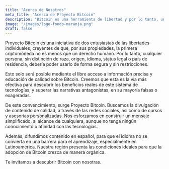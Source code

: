 ```yaml
---
title: "Acerca de Nosotros"
meta_title: "Acerca de Proyecto Bitcoin"
description: "Bitcoin es una herramienta de libertad y por lo tanto, un derecho humano. Cualquier persona debería tener acceso al conocimiento adecuado para usarlo de forma segura y sin restricciones."
image: "/images/logo-fondo-naranja.png"
draft: false
---
```


Proyecto Bitcoin es una iniciativa de dos entusiastas de las libertades individuales, creyentes de que, por sus propiedades, la primera criptomoneda no es menos que un derecho humano. Por lo tanto, cualquier persona, sin distinción de raza, origen, idioma, status legal o país de residencia, debería poder usarlo de forma segura y sin restricciones.

Esto solo será posible mediante el libre acceso a información precisa y educación de calidad sobre Bitcoin. Creemos que esta es la vía más efectiva para descubrir los beneficios reales de este sistema de tecnologías, y superar las narrativas antagonistas, en su mayoría falsas o exageradas.

De este convencimiento, surge Proyecto Bitcoin. Buscamos la divulgación de contenido de calidad, a través de las redes sociales, así como de cursos y asesorías personalizadas. Nos esforzamos en construir un mensaje simplificado, al alcance de cualquiera, aunque no tenga ningún conocimiento o afinidad con las tecnologías.

Además, difundimos contenido en español, para que el idioma no se convierta en una barrera para el aprendizaje, especialmente en Latinoamérica. Nuestra región presenta las condiciones ideales para que la adopción de Bitcoin crezca de manera orgánica.

Te invitamos a descubrir Bitcoin con nosotras.
